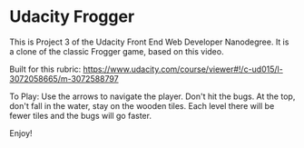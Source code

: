 Udacity Frogger
===============================

This is Project 3 of the Udacity Front End Web Developer Nanodegree.  It is a clone of the classic Frogger game, based on this video.

Built for this rubric: https://www.udacity.com/course/viewer#!/c-ud015/l-3072058665/m-3072588797

To Play:
Use the arrows to navigate the player.
Don't hit the bugs.
At the top, don't fall in the water, stay on the wooden tiles.
Each level there will be fewer tiles and the bugs will go faster.

Enjoy!

